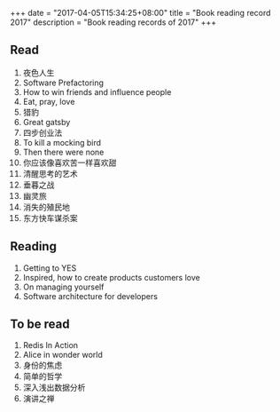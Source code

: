 +++
date = "2017-04-05T15:34:25+08:00"
title = "Book reading record 2017"
description = "Book reading records of 2017"
+++

## Read

1. 夜色人生
1. Software Prefactoring
1. How to win friends and influence people
1. Eat, pray, love
1. 猎豹
1. Great gatsby
1. 四步创业法
1. To kill a mocking bird
1. Then there were none
1. 你应该像喜欢苦一样喜欢甜
1. 清醒思考的艺术
1. 垂暮之战
1. 幽灵旅
1. 消失的殖民地
1. 东方快车谋杀案

## Reading

1. Getting to YES
1. Inspired, how to create products customers love
1. On managing yourself
1. Software architecture for developers

## To be read
1. Redis In Action
1. Alice in wonder world
1. 身份的焦虑
1. 简单的哲学
1. 深入浅出数据分析
1. 演讲之禅
